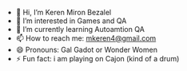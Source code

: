 - 👋 Hi, I’m Keren Miron Bezalel  
- 👀 I’m interested in Games and QA
- 🌱 I’m currently learning Autoamtion QA
- 📫 How to reach me: mkeren4@gmail.com
- 😄 Pronouns: Gal Gadot or Wonder Women
- ⚡ Fun fact: i am playing on Cajon (kind of a drum)

<!---
mkeren1980/mkeren1980 is a ✨ special ✨ repository because its `README.md` (this file) appears on your GitHub profile.
You can click the Preview link to take a look at your changes.
--->
